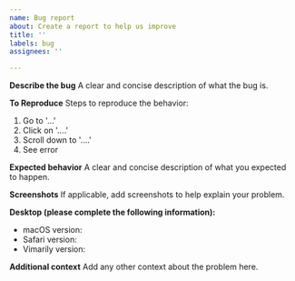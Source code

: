 ```yaml
---
name: Bug report
about: Create a report to help us improve
title: ''
labels: bug
assignees: ''

---
```


**Describe the bug**
A clear and concise description of what the bug is.

**To Reproduce**
Steps to reproduce the behavior:
1. Go to '...'
2. Click on '....'
3. Scroll down to '....'
4. See error

**Expected behavior**
A clear and concise description of what you expected to happen.

**Screenshots**
If applicable, add screenshots to help explain your problem.

**Desktop (please complete the following information):**

<!-- You can collect the versions by pasting the following script at the terminal

MACOS=$(sw_vers | grep "ProductVersion" | cut -f 2)
SAFARI=$(mdls -raw -name kMDItemVersion /Applications/Safari.app)
Vimarily=$(mdls -raw -name kMDItemVersion /Applications/Vimarily.app)

printf -- "- macOS version: %s\n- Safari version: %s\n- Vimarily version: %s\n" "$MACOS" "$SAFARI" "$VIMARILY"

-->

 - macOS version: 
 - Safari version: 
 - Vimarily version: 

**Additional context**
Add any other context about the problem here.
